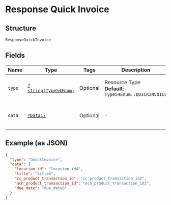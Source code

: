
# Response Quick Invoice

## Structure

`ResponseQuickInvoice`

## Fields

| Name | Type | Tags | Description | Getter | Setter |
|  --- | --- | --- | --- | --- | --- |
| `type` | [`?string(Type54Enum)`](../../doc/models/type-54-enum.md) | Optional | Resource Type<br>**Default**: `Type54Enum::QUICKINVOICE` | getType(): ?string | setType(?string type): void |
| `data` | [`?Data17`](../../doc/models/data-17.md) | Optional | - | getData(): ?Data17 | setData(?Data17 data): void |

## Example (as JSON)

```json
{
  "type": "QuickInvoice",
  "data": {
    "location_id": "location_id4",
    "title": "title6",
    "cc_product_transaction_id": "cc_product_transaction_id2",
    "ach_product_transaction_id": "ach_product_transaction_id2",
    "due_date": "due_date8"
  }
}
```

